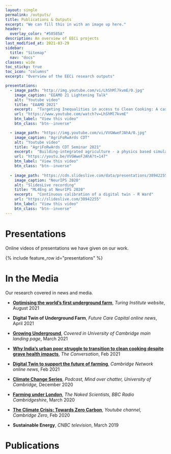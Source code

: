 ```yaml
---
layout: single
permalink: /outputs/
title: Publications & Outputs
excerpt: "We can fill this in with an image up here."
header:
  overlay_color: "#58585A"
description: An overview of EECi projects
last_modified_at: 2021-03-29
sidebar:
  title: "Sitemap"
  nav: "docs"
classes: wide
toc_sticky: true
toc_icon: "columns"
excerpt: "Overview of the EECi research outputs"

presentations:
  - image_path: "http://img.youtube.com/vi/LhShMl7kvmE/0.jpg"
    image_caption: "EEAMO 21 Lightening Talk"
    alt: "Youtube video"
    title: "EAAMO 2021"
    excerpt:  "Targeting Inequalities in access to Clean Cooking: A case study of Coimbatore - A Neto-Bradley"
    url: "https://www.youtube.com/watch?v=LhShMl7kvmE"
    btn_label: "View this video"
    btn_class: "btn--inverse"

  - image_path: "https://img.youtube.com/vi/VVGWweFJAhA/0.jpg"
    image_caption: "AgriFoRwArds CDT"
    alt: "Youtube video"
    title: "AgriFoRwArds CDT Seminar 2021"
    excerpt:  "Building-integrated agriculture - a physics based simulation approach - R Ward"
    url: "https://youtu.be/VVGWweFJAhA?t=147"
    btn_label: "View this video"
    btn_class: "btn--inverse"
    
  - image_path: "https://cdn.slideslive.com/data/presentations/38942255/slideslive_alastair-gregory_mark-girolami_rebecca-ward_ruchi-choudhary_continuous-calibration-of-a-digital-twin-a-particle-filter-approach__medium.jpg?1606848388"
    image_caption: "NeurIPS 2020"
    alt: "SlidesLive recording"
    title: "ML4Eng at NeurIPS 2020"
    excerpt:  "Continuous calibration of a digital twin - R Ward"
    url: "https://slideslive.com/38942255"
    btn_label: "View this video"
    btn_class: "btn--inverse"
---
```




# Presentations
Online videos of presentations we have given on our work.

{% include feature_row id="presentations" %}

# In the Media
Our research covered in news and media.

* **[Optimising the world’s first underground farm](https://www.turing.ac.uk/research/impact-stories/optimising-worlds-first-underground-farm)**, *Turing Institute website*, August 2021

* **Digital Twin of Underground Farm**, *Future Care Capital online news*, April 2021

* **[Growing Underground](https://www.cam.ac.uk/stories/growingunderground)**, *Covered in University of Cambridge main landing page*, March 2021 

* **[Why India’s urban poor struggle to transition to clean cooking despite grave health impacts](https://theconversation.com/why-indias-urban-poor-struggle-to-transition-to-clean-cooking-despite-grave-health-impacts-153266)**, *The Conversation*, Feb 2021 

* **[Digital Twin to support the future of farming](http://www.eng.cam.ac.uk/news/cambridge-engineers-unveil-digital-twin-support-future-farming)**, *Cambridge Network online news*, Feb 2021 

* **[Climate Change Series](https://podcasts.apple.com/gb/podcast/welcome-to-mind-over-chatter-the-cambridge-university/id1450822598?i=1000501367763)**, *Podcast, Mind over chatter, University of Cambridge,* December 2020

* **[Farming under London](https://www.thenakedscientists.com/articles/interviews/farming-under-london)**, *The Naked Scientists, BBC Radio Cambridgeshire*, March 2020

* **[The Climate Crisis: Towards Zero Carbon](https://www.cam.ac.uk/research/news/the-climate-crisis-towards-zero-carbon)**, *Youtube channel, Cambridge Zero*,  Feb 2020

* **Sustainable Energy**, *CNBC television*, March 2019

# Publications

<script src="https://bibbase.org/show?bib=https%3A%2F%2Fraw.githubusercontent.com%2FEECi%2Fhome%2Fmain%2Fdocs%2Fpublications%2FRC_citations&commas=true&jsonp=1"></script>
